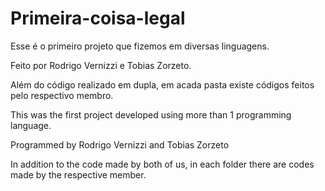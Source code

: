 # Primeira-coisa-legal
Esse é o primeiro projeto que fizemos em diversas linguagens.

Feito por Rodrigo Vernizzi e Tobias Zorzeto.


Além do código realizado em dupla, em acada pasta existe códigos feitos pelo respectivo membro.


This was the first project developed using more than 1 programming language.

Programmed by Rodrigo Vernizzi and Tobias Zorzeto


In addition to the code made by both of us, in each folder there are codes made by the respective member. 

